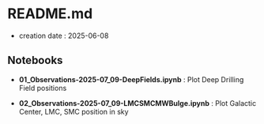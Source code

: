 # README.md

- creation date : 2025-06-08


## Notebooks
- **01_Observations-2025-07_09-DeepFields.ipynb** : Plot Deep Drilling Field positions  

- **02_Observations-2025-07_09-LMCSMCMWBulge.ipynb** : Plot Galactic Center, LMC, SMC position in sky 
